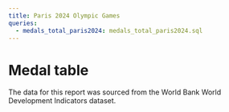 ```yaml
---
title: Paris 2024 Olympic Games
queries:
  - medals_total_paris2024: medals_total_paris2024.sql
---
```


# Medal table

<Dropdown name=medals_order_by>
    <DropdownOption valueLabel="Order by Gold medals" value="gold_medal_count" />
    <DropdownOption valueLabel="Order by Total medals" value="total_medal_count" />
</Dropdown>

<DataTable data={medals_total_paris2024} search=true>
  <Column id=flag contentType=image height=30px align=center />
	<Column id=country align=center />
	<Column id=gold_medal_count align=center title="Gold Medals" contentType=colorscale scaleColor=#FFD700 />
	<Column id=silver_medal_count align=center title="Silver Medals" contentType=colorscale scaleColor=#C0C0C0 />
  <Column id=bronze_medal_count align=center title="Bronze Medals" contentType=colorscale scaleColor=#CD7F32 />
	<Column id=total_medal_count align=center title="Total" />
</DataTable>

<Footnote id=1>
The data for this report was sourced from the World Bank World Development Indicators dataset.
</Footnote>